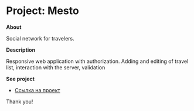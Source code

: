 # Project: Mesto

**About**

Social network for travelers.

**Description**

Responsive web application with authorization. Adding and editing of travel list, interaction with the server, validation

**See project**

* [Ссылка на проект](https://annaryabko.github.io/react-mesto-auth)

Thank you!

